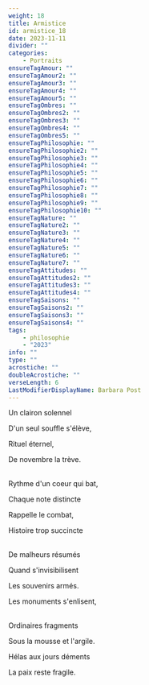 ```yaml
---
weight: 18
title: Armistice
id: armistice_18
date: 2023-11-11
divider: ""
categories:
    - Portraits
ensureTagAmour: ""
ensureTagAmour2: ""
ensureTagAmour3: ""
ensureTagAmour4: ""
ensureTagAmour5: ""
ensureTagOmbres: ""
ensureTagOmbres2: ""
ensureTagOmbres3: ""
ensureTagOmbres4: ""
ensureTagOmbres5: ""
ensureTagPhilosophie: ""
ensureTagPhilosophie2: ""
ensureTagPhilosophie3: ""
ensureTagPhilosophie4: ""
ensureTagPhilosophie5: ""
ensureTagPhilosophie6: ""
ensureTagPhilosophie7: ""
ensureTagPhilosophie8: ""
ensureTagPhilosophie9: ""
ensureTagPhilosophie10: ""
ensureTagNature: ""
ensureTagNature2: ""
ensureTagNature3: ""
ensureTagNature4: ""
ensureTagNature5: ""
ensureTagNature6: ""
ensureTagNature7: ""
ensureTagAttitudes: ""
ensureTagAttitudes2: ""
ensureTagAttitudes3: ""
ensureTagAttitudes4: ""
ensureTagSaisons: ""
ensureTagSaisons2: ""
ensureTagSaisons3: ""
ensureTagSaisons4: ""
tags:
    - philosophie
    - "2023"
info: ""
type: ""
acrostiche: ""
doubleAcrostiche: ""
verseLength: 6
LastModifierDisplayName: Barbara Post
---
```

Un clairon solennel

D'un seul souffle s'élève,

Rituel éternel,

De  novembre la trève.

 \
Rythme d'un coeur qui bat,

Chaque note distincte

Rappelle le combat,

Histoire trop succincte

 \
De malheurs résumés

Quand s'invisibilisent

Les souvenirs armés.

Les monuments s'enlisent,

 \
Ordinaires fragments

Sous la mousse et l'argile.

Hélas aux jours déments

La paix reste fragile.
